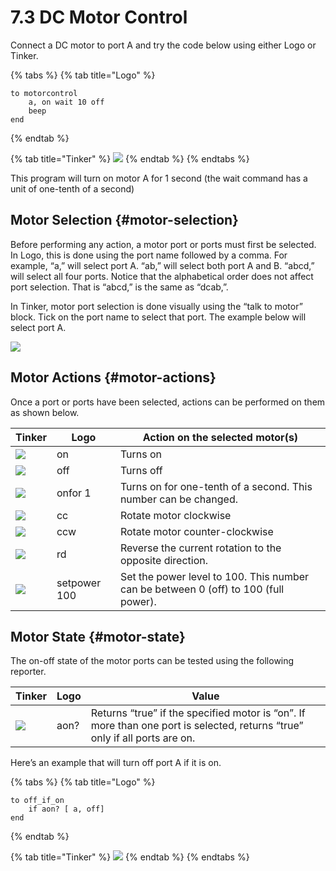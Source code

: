 # 7.3 DC Motor Control

Connect a DC motor to port A and try the code below using either Logo or Tinker.

{% tabs %}
{% tab title="Logo" %}
```text
to motorcontrol
    a, on wait 10 off 
    beep
end
```
{% endtab %}

{% tab title="Tinker" %}
![](https://lh5.googleusercontent.com/Jbk5hycO-WZuUA2C9HCJ5L7YL_Ydjp2rceHi2Hc1MkY_k6fTPnQhwT0IEZWGAbA7HTRYpBsWlmvcLqECfU2m07FYY5l247QnR-xzlAvpnQOMwTlg4fNCXuuIDKP37-icf1gjcJPp)
{% endtab %}
{% endtabs %}

This program will turn on motor A for 1 second \(the wait command has a unit of one-tenth of a second\)

## Motor Selection {#motor-selection}

Before performing any action, a motor port or ports must first be selected. In Logo, this is done using the port name followed by a comma. For example, “a,” will select port A. “ab,” will select both port A and B. “abcd,” will select all four ports. Notice that the alphabetical order does not affect port selection. That is “abcd,” is the same as “dcab,”.

In Tinker, motor port selection is done visually using the “talk to motor” block. Tick on the port name to select that port. The example below will select port A.

![](https://lh5.googleusercontent.com/RIAlPz8CQ7XIGrdMehV3reiucfcil0c99liiPaG71Vr4kStlOZeAkXA-BfU0kNk9_ppYzzxuTptX7lCK0zso5N8_iPFtGKnW-F4nJfPyqAjz6Ut2UxIb7NkI8Bi0gMhrbI11In1W)

## Motor Actions {#motor-actions}

Once a port or ports have been selected, actions can be performed on them as shown below.

| Tinker | Logo | Action on the selected motor\(s\) |
| --- | --- | --- |
| ![](https://lh3.googleusercontent.com/82GjzdzOq9LYwsMe8EpSkSVeH6bfhBBpsKptv5Ux22OwqyodW5AvPnvhioqcEEeiJozItqjyAm401n54wt0Naz0fTmF4iIimVQWb5fwiXqNKlWTB7IuQNjOYnztrr5OIlgYAMpzL) | on | Turns on |
| ![](https://lh6.googleusercontent.com/mjbh4vLuagsuwlIVP2g7fzAIU88Yzbp3hNDmiDJE5SoqbjTASnYIVdo7dorB3RxRM9Su9SpNqVRofnh8Fgr3trR551Dezjow6zJ9VQEab5gkEu4zLv1LqrhU70HyXLuO7dNN_3g7) | off | Turns off |
| ![](https://lh4.googleusercontent.com/QhDfp0haE1-fOktFgiiEoYy5gG2hFHXsQ5MbQKsnEDtimY89_LdiRHx4b39LVJCgEGWCFWsyY03xSsaGj3VFM8vTrjRNi4r4PDuM5dbD0qekpDZ6AJDNyvbHmustBSdAZ1ywzeCy) | onfor 1 | Turns on for one-tenth of a second. This number can be changed. |
| ![](https://lh4.googleusercontent.com/NJ2Sw3t-iL8ToSnF-LYS1JzV9Z8r3l0gG2Ye3IL5jg320GU7h3UyGKvpUS_6X0kL_8nWhfajlNhgwmJGosQ2b9p7gLeF8Bk1S36HDFIEOc7pXKdDGvSjcsw1xJR5IZ-L3S3DXqvJ) | cc | Rotate motor clockwise |
| ![](https://lh4.googleusercontent.com/3sklhEVuJp2ymW_9vYY-kg0bJJiAC56lLltfkeUudTJvnmQOhHXcWC39gbjBIPMPTQ3q95zmkAj5pgkzYzi0j_x3CQOoACfHtBsMWbpth6phHKN8Qt_6ixl1t7f9d7nz8ZYRugty) | ccw | Rotate motor counter-clockwise |
| ![](https://lh6.googleusercontent.com/43etM4CC6PygS1UxvnV8s_zUpf2GOzX1Na3lRBGk2ue1yitfVWf0STQNDqWlUr7veCsk6TQoGYgy9_y2jIwI-g8ENwB8LrZPLvSwQ34H4d-KwKauvbb_k-kbtUTQlf0nIVX07MUe) | rd | Reverse the current rotation to the opposite direction. |
| ![](https://lh3.googleusercontent.com/rjYw9NvwIOvMNSt2NmFXyDMu_40AwlWihKARenoMk8Y8HOAHzTvy6o1TzfwpWP5tOGZVIbCm38nCpL_XyUUrNRDlcHcd8D0XHSXZw4u4pNz8nj6Ra2gOjh5v6zKUlkkg5v932uiY) | setpower 100 | Set the power level to 100. This number can be between 0 \(off\) to 100 \(full power\). |

## Motor State {#motor-state}

The on-off state of the motor ports can be tested using the following reporter.

| Tinker | Logo | Value |
| --- | --- | --- |
| ![](https://lh3.googleusercontent.com/2Pnfjx3dr7Rm_r2M7G-dxoBgX0OJlbw8QvF6OvD910mJ4YcUkbI6sKZmsgThrLJAOXZfhAO4-cu87AZRs7QFMDR368pcYLWKv06xF4UhqpTqjygwTvTfogaMG8EIoox76H9nGMMO) | aon? | Returns “true” if the specified motor is “on”. If more than one port is selected, returns “true” only if all ports are on. |

Here’s an example that will turn off port A if it is on.

{% tabs %}
{% tab title="Logo" %}
```text
to off_if_on 
    if aon? [ a, off] 
end
```
{% endtab %}

{% tab title="Tinker" %}
![](https://lh5.googleusercontent.com/TDpKihyV6sk349K6SoFBkFG2iBiJZY8_BC9odY2JeoUg_aHxwQ1oTcvo1dl6MzTvX7HJuTt7Zc70jTEtSGOxcQLJco1onvd5An44C2UjueXbRUjRuwQQle8eSAnGtmXihoL-AE8l)
{% endtab %}
{% endtabs %}

